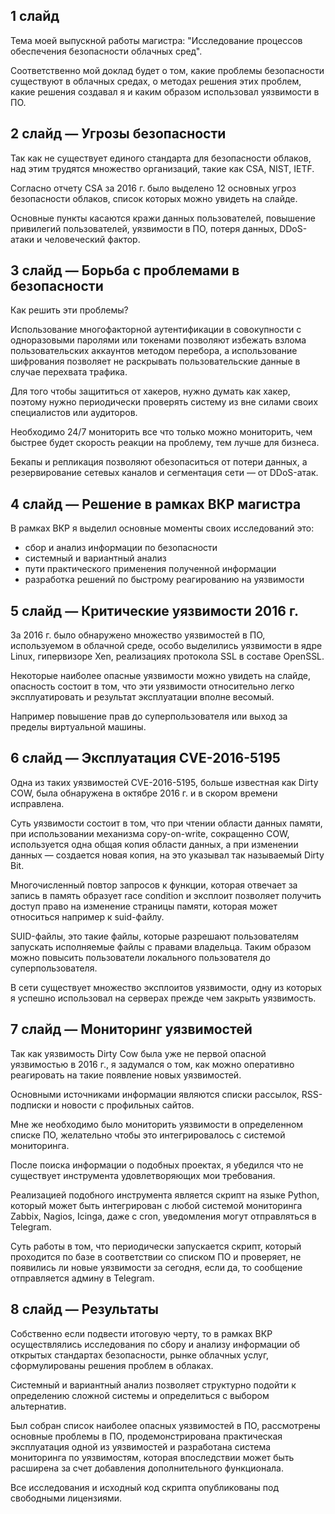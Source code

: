 ## 1 слайд

Тема моей выпускной работы магистра: "Исследование процессов обеспечения безопасности облачных сред".

Соответственно мой доклад будет о том, какие проблемы безопасности существуют в облачных средах, о методах решения этих проблем, какие решения создавал я и каким образом использовал уязвимости в ПО.

## 2 слайд — Угрозы безопасности

Так как не существует единого стандарта для безопасности облаков, над этим трудятся множество организаций, такие как CSA, NIST, IETF.

Согласно отчету CSA за 2016 г. было выделено 12 основных угроз безопасности облаков, список которых можно увидеть на слайде.

Основные пункты касаются кражи данных пользователей, повышение привилегий пользователей, уязвимости в ПО, потеря данных, DDoS-атаки и человеческий фактор.

## 3 слайд — Борьба с проблемами в безопасности

Как решить эти проблемы?

Использование многофакторной аутентификации в совокупности с одноразовыми паролями или токенами позволяют избежать взлома пользовательских аккаунтов методом перебора, а использование шифрования позволяет не раскрывать пользовательские данные в случае перехвата трафика.

Для того чтобы защититься от хакеров, нужно думать как хакер, поэтому нужно периодически проверять систему из вне силами своих специалистов или аудиторов.

Необходимо 24/7 мониторить все что только можно мониторить, чем быстрее будет скорость реакции на проблему, тем лучше для бизнеса.

Бекапы и репликация позволяют обезопаситься от потери данных, а резервирование сетевых каналов и сегментация сети — от DDoS-атак.

## 4 слайд — Решение в рамках ВКР магистра

В рамках ВКР я выделил основные моменты своих исследований это:
* сбор и анализ информации по безопасности
* системный и вариантный анализ
* пути практического применения полученной информации
* разработка решений по быстрому реагированию на уязвимости

## 5 слайд — Критические уязвимости 2016 г.

За 2016 г. было обнаружено множество уязвимостей в ПО, используемом в облачной среде, особо выделились уязвимости в ядре Linux, гипервизоре Xen, реализациях протокола SSL в составе OpenSSL.

Некоторые наиболее опасные уязвимости можно увидеть на слайде, опасность состоит в том, что эти уязвимости относительно легко эксплуатировать и результат эксплуатации вполне весомый.

Например повышение прав до суперпользователя или выход за пределы виртуальной машины.

## 6 слайд — Эксплуатация CVE-2016-5195

Одна из таких уязвимостей CVE-2016-5195, больше известная как Dirty COW, была обнаружена в октябре 2016 г. и в скором времени исправлена.

Суть уязвимости состоит в том, что при чтении области данных памяти, при использовании механизма copy-on-write, сокращенно COW, используется одна общая копия области данных, а при изменении данных — создается новая копия, на это указывал так называемый Dirty Bit.

Многочисленный повтор запросов к функции, которая отвечает за запись в память образует race condition и эксплоит позволяет получить доступ право на изменение страницы памяти, которая может относиться например к suid-файлу.

SUID-файлы, это такие файлы, которые разрешают пользователям запускать исполняемые файлы с правами владельца.
Таким образом можно повысить пользователи локального пользователя до суперпользователя.

В сети существует множество эксплоитов уязвимости, одну из которых я успешно использовал на серверах прежде чем закрыть уязвимость.

## 7 слайд — Мониторинг уязвимостей

Так как уязвимость Dirty Cow была уже не первой опасной уязвимостью в 2016 г., я задумался о том, как можно оперативно реагировать на такие появление новых уязвимостей.

Основными источниками информации являются списки рассылок, RSS-подписки и новости с профильных сайтов.

Мне же необходимо было мониторить уязвимости в определенном списке ПО, желательно чтобы это интегрировалось с системой мониторинга.

После поиска информации о подобных проектах, я убедился что не существует инструмента удовлетворяющих мои требования.

Реализацией подобного инструмента является скрипт на языке Python, который может быть интегрирован с любой системой мониторинга Zabbix, Nagios, Icinga, даже с cron, уведомления могут отправляться в Telegram.

Суть работы в том, что периодически запускается скрипт, который проходится по базе в соответствии со списком ПО и проверяет, не появились ли новые уязвимости за сегодня, если да, то сообщение отправляется админу в Telegram.

## 8 слайд — Результаты

Собственно если подвести итоговую черту, то в рамках ВКР осуществлялись исследования по сбору и анализу информации об открытых стандартах безопасности, рынке облачных услуг, сформулированы решения проблем в облаках.

Системный и вариантный анализ позволяет структурно подойти к определению сложной системы и определиться с выбором альтернатив.

Был собран список наиболее опасных уязвимостей в ПО, рассмотрены основные проблемы в ПО, продемонстрирована практическая эксплуатация одной из уязвимостей и разработана система мониторинга по уязвимостям, которая впоследствии может быть расширена за счет добавления дополнительного функционала.

Все исследования и исходный код скрипта опубликованы под свободными лицензиями.
